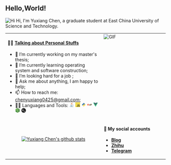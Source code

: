 ## Hello,World!

<img height="25" src='https://qpluspicture.oss-cn-beijing.aliyuncs.com/6LjjQA/Hi.gif' alt='Hi' width="24"/> Hi, I'm Yuxiang Chen, a graduate student at East China University of Science and Technology. 
<p></p>

<table align="center">
<tr>
<td valign="top" width="60%">

#### 🏋️‍♀️ <a href="https://github.com/chenyuxiang0425/CS-Notes/blob/master/README.md" target="_blank">Talking about Personal Stuffs</a>
<!-- recent_releases starts -->

- 🔭 I’m currently working on my master's thesis;
- 🌱 I’m currently learning operating system and software construction; 
- 🤔 I’m looking hard for a job ;
- 💬 Ask me about anything, I am happy to help;
- 📫 How to reach me: chenyuxiang0425@gmail.com;
- 🏊‍♂️ Languages and Tools: <code><img height="15" src="https://raw.githubusercontent.com/github/explore/80688e429a7d4ef2fca1e82350fe8e3517d3494d/topics/java/java.png"></code>
<code><img height="15" src="https://raw.githubusercontent.com/github/explore/80688e429a7d4ef2fca1e82350fe8e3517d3494d/topics/javascript/javascript.png"></code>
<code><img height="15" src="https://raw.githubusercontent.com/github/explore/80688e429a7d4ef2fca1e82350fe8e3517d3494d/topics/python/python.png"></code>
<code><img height="15" src="https://raw.githubusercontent.com/github/explore/80688e429a7d4ef2fca1e82350fe8e3517d3494d/topics/git/git.png"></code>
<code><img height="15" src="https://raw.githubusercontent.com/github/explore/80688e429a7d4ef2fca1e82350fe8e3517d3494d/topics/vue/vue.png"></code>
<code><img height="15" src="https://raw.githubusercontent.com/github/explore/80688e429a7d4ef2fca1e82350fe8e3517d3494d/topics/nodejs/nodejs.png"></code>
<code><img height="15" src="https://raw.githubusercontent.com/github/explore/80688e429a7d4ef2fca1e82350fe8e3517d3494d/topics/terminal/terminal.png"></code>
<!-- recent_releases ends -->
</td>
<td valign="top" width="40%">

 <img alt="GIF" height="230" src="https://media.giphy.com/media/MeJgB3yMMwIaHmKD4z/giphy.gif" />
</td>
</tr>
<tr>
<td>
<p align="center"><a href="https://github.com/chenyuxiang0425"><img src="https://github-readme-stats.vercel.app/api?username=chenyuxiang0425&hide_border=true&show_icons=true" alt="Yuxiang Chen's github stats"></a></p>

</td>
<td>

#### 🤗 My social accounts
- <strong><a href="https://chenyuxiang0425.github.io">Blog</a></strong>
- <strong><a href="https://www.zhihu.com/people/yu-xiang-82-74">Zhihu</a></strong>
- <strong><a href="https://t.me/chenyuxiang0425">Telegram</a></strong>

</td>
</tr>

</table>


